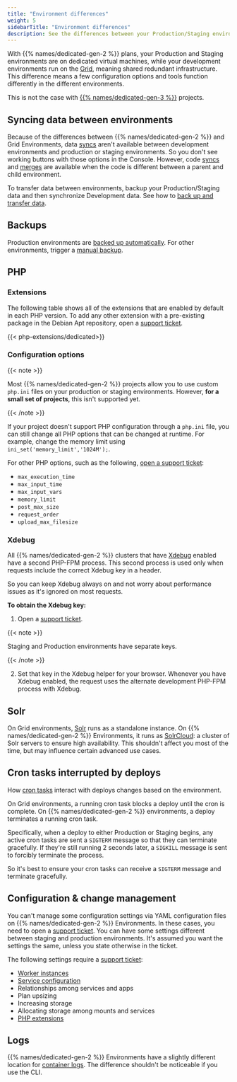 ```yaml
---
title: "Environment differences"
weight: 5
sidebarTitle: "Environment differences"
description: See the differences between your Production/Staging environments (which are Dedicated Gen 2) and your development environments (which are Grid environments).
---
```


With {{% names/dedicated-gen-2 %}} plans, your Production and Staging environments are on dedicated virtual machines, while your development environments run on the [Grid](/glossary.md#grid), meaning shared redundant infrastructure. This difference means a few configuration options and tools function differently in the different environments.

This is not the case with [{{% names/dedicated-gen-3 %}}](/dedicated-environments/dedicated-gen-3/_index.md) projects.

## Syncing data between environments

Because of the differences between {{% names/dedicated-gen-2 %}} and Grid Environments,
data [syncs](/glossary.md#sync) aren't available between development environments and production or staging environments. So you don't see working buttons with those options in the Console. However, code [syncs](/glossary.md#sync) and [merges](/glossary.md#merges) are available when the code is different between a parent and child environment.

To transfer data between environments, backup your Production/Staging data and then synchronize Development data. See how to [back up and transfer data](../../development/transfer-dedicated.md#synchronize-files-from-development-to-stagingproduction).

## Backups

Production environments are [backed up automatically](/environments/backup.md#backup-schedule).
For other environments, trigger a [manual backup](../../environments/backup.md).

## PHP

### Extensions

The following table shows all of the extensions that are enabled by default in each PHP version.
To add any other extension with a pre-existing package in the Debian Apt repository,
open a [support ticket](/learn/overview/get-support).

{{< php-extensions/dedicated>}}

### Configuration options

{{< note >}}

Most {{% names/dedicated-gen-2 %}} projects allow you to use custom `php.ini` files on your production or staging environments. However, **for a small set of projects**, this isn't supported yet.

{{< /note >}}


If your project doesn't support PHP configuration through a `php.ini` file,
you can still change all PHP options that can be changed at runtime.
For example, change the memory limit using `ini_set('memory_limit','1024M');`.

For other PHP options, such as the following, [open a support ticket](/learn/overview/get-support.md):

* `max_execution_time`
* `max_input_time`
* `max_input_vars`
* `memory_limit`
* `post_max_size`
* `request_order`
* `upload_max_filesize`

### Xdebug

All {{% names/dedicated-gen-2 %}} clusters that have [Xdebug](../../languages/php/xdebug.md) enabled have a second PHP-FPM process. This second process is used only when requests include the correct Xdebug key in a header.

So you can keep Xdebug always on and not worry about performance issues as it's ignored on most requests.

**To obtain the Xdebug key:**

1. Open a [support ticket](/learn/overview/get-support).

{{< note >}}

Staging and Production environments have separate keys.

{{< /note >}}

2. Set that key in the Xdebug helper for your browser. Whenever you have Xdebug enabled, the request uses the alternate development PHP-FPM process with Xdebug.

## Solr

On Grid environments, [Solr](../../add-services/solr.md) runs as a standalone instance.
On {{% names/dedicated-gen-2 %}} Environments, it runs as [SolrCloud](https://solr.apache.org/guide/6_6/solrcloud.html): a cluster of Solr servers to ensure high availability. This shouldn't affect you most of the time, but may influence certain advanced use cases.

## Cron tasks interrupted by deploys

How [cron tasks](/create-apps/app-reference/single-runtime-image.md#crons) interact with deploys changes based on the environment.

On Grid environments, a running cron task blocks a deploy until the cron is complete.
On {{% names/dedicated-gen-2 %}} environments, a deploy terminates a running cron task.

Specifically, when a deploy to either Production or Staging begins,
any active cron tasks are sent a `SIGTERM` message so that they can terminate gracefully.
If they're still running 2 seconds later, a `SIGKILL` message is sent to forcibly terminate the process.

So it's best to ensure your cron tasks can receive a `SIGTERM` message and terminate gracefully.

## Configuration & change management

You can't manage some configuration settings via YAML configuration files on {{% names/dedicated-gen-2 %}} Environments.
In these cases, you need to open a [support ticket](/learn/overview/get-support).
You can have some settings different between staging and production environments.
It's assumed you want the settings the same, unless you state otherwise in the ticket.

The following settings require a [support ticket](/learn/overview/get-support):

* [Worker instances](/create-apps/app-reference/single-runtime-image.md#workers)
* [Service configuration](../../add-services/_index.md)
* Relationships among services and apps
* Plan upsizing
* Increasing storage
* Allocating storage among mounts and services
* [PHP extensions](../../languages/php/extensions.md)

## Logs

{{% names/dedicated-gen-2 %}} Environments have a slightly different location for [container logs](../../increase-observability/logs/access-logs.md). The difference shouldn't be noticeable if you use the CLI.
